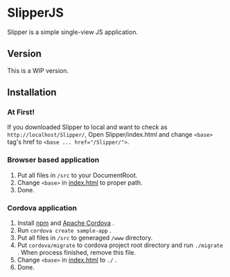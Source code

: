 SlipperJS
======

Slipper is a simple single-view JS application. 
  

## Version

This is a WIP version.



## Installation

### At First!

If you downloaded Slipper to local and want to check as ```http://localhost/Slipper/```,
Open Slipper/index.html and change ```<base>``` tag's href to ```<base ... href="/Slipper/">```.

### Browser based application

1. Put all files in ```/src``` to your DocumentRoot.
2. Change ```<base>``` in [index.html](https://github.com/Matooy/Slipper/blob/master/src/index.html) to proper path.
3. Done.


### Cordova application

1. Install [npm](https://www.npmjs.org/) and [Apache Cordova](http://cordova.apache.org/) .
2. Run ```cordova create sample-app``` .
3. Put all files in ```/src``` to generaged ```/www``` directory.
4. Put ```cordova/migrate``` to cordova project root directory and run ```./migrate``` . When process finished, remove this file.
5. Change ```<base>``` in [index.html](https://github.com/Matooy/Slipper/blob/master/src/index.html) to ```./``` .
6. Done.

